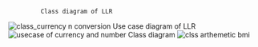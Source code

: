              Class diagram of LLR
 ![class_currency n conversion](https://user-images.githubusercontent.com/78848632/107731074-088dfe00-6d1b-11eb-9c02-2be7931c631e.jpg)
            Use case diagram of LLR
![usecase of currency and number](https://user-images.githubusercontent.com/78848632/107731156-3f641400-6d1b-11eb-9701-7f08a7bd4553.jpg)
             Class diagram
 ![clss arthemetic bmi](https://user-images.githubusercontent.com/78853339/107731380-db8e1b00-6d1b-11eb-9955-b3473b92b4b8.jpg)

